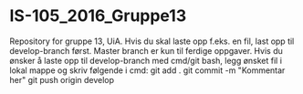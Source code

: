 # IS-105_2016_Gruppe13
Repository for gruppe 13, UiA.
Hvis du skal laste opp f.eks. en fil, last opp til develop-branch først. Master branch er kun til ferdige oppgaver.
Hvis du ønsker å laste opp til develop-branch med cmd/git bash, legg ønsket fil i lokal mappe og skriv følgende i cmd:
  git add .
  git commit -m "Kommentar her"
  git push origin develop
